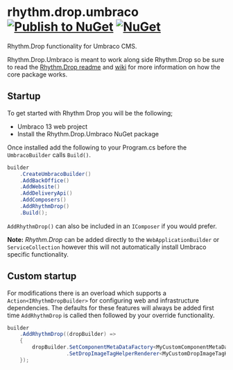 # rhythm.drop.umbraco [![Publish to NuGet](https://github.com/rhythmagency/rhythm.drop.umbraco/actions/workflows/Publish-to-NuGet.yml/badge.svg)](https://github.com/rhythmagency/rhythm.drop.umbraco/actions/workflows/Publish-to-NuGet.yml) [![NuGet](https://img.shields.io/nuget/v/Rhythm.Drop.Umbraco?logo=nuget)](https://www.nuget.org/packages/Rhythm.Drop.Umbraco)

Rhythm.Drop functionality for Umbraco CMS.

Rhythm.Drop.Umbraco is meant to work along side Rhythm.Drop so be sure to read the [Rhythm.Drop readme](https://github.com/rhythmagency/rhythm.drop) and [wiki](https://github.com/rhythmagency/rhythm.drop/wiki) for more information on how the core package works.

## Startup

To get started with Rhythm Drop you will be the following;

 - Umbraco 13 web project
 - Install the Rhythm.Drop.Umbraco NuGet package

Once installed add the following to your Program.cs before the `UmbracoBuilder` calls `Build()`.

```csharp
builder
    .CreateUmbracoBuilder()
    .AddBackOffice()
    .AddWebsite()
    .AddDeliveryApi()
    .AddComposers()
    .AddRhythmDrop()
    .Build();
```

`AddRhythmDrop()` can also be included in an `IComposer` if you would prefer.

**Note:** _Rhythm.Drop_ can be added directly to the `WebApplicationBuilder` or `ServiceCollection` however this will not automatically install Umbraco specific functionality.

## Custom startup

For modifications there is an overload which supports a `Action<IRhythmDropBuilder>` for configuring web and infrastructure dependencies. The defaults for these features will always be added first time `AddRhythmDrop` is called then followed by your override functionality.

```csharp
builder
    .AddRhythmDrop((dropBuilder) =>
    {
        dropBuilder.SetComponentMetaDataFactory<MyCustomComponentMetaDataFactory>()
                   .SetDropImageTagHelperRenderer<MyCustomDropImageTagHelperRenderer>();
    });
```
